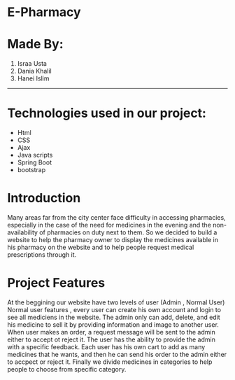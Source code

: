 # E-Pharmacy

# Made By:
  1. Israa Usta
  2. Dania Khalil
  3. Hanei Islim
---
#  Technologies used in our project:
  * Html
  * CSS
  * Ajax
  * Java scripts
  * Spring Boot
  * bootstrap
 

# Introduction
Many areas far from the city center face difficulty in accessing pharmacies, especially in the case of the need for medicines in the evening and the non-availability of pharmacies on duty next to them. 
So we decided to build a website to help the pharmacy owner to display the medicines available in his pharmacy on the website and to help people request medical prescriptions through it.


# Project Features
At the beggining our website have two levels of user (Admin  , Normal User)
Normal user features , every user can create his own account and login to see all mediciens in the website.
The admin only can add, delete, and edit his medicine to sell it by providing information and image to another user. When user makes an order, a request message will be sent to the admin either to accept ot reject it.
The user has the ability to provide the admin with a specific feedback.
Each user has his own cart to add as many medicines that he wants, and then he can send his order to the admin either to accpect or reject it. 
Finally we divide medicines in categories to help people to choose from specific category.
